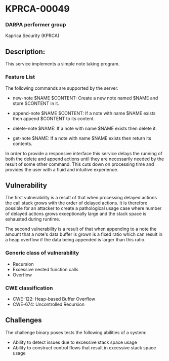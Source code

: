 # KPRCA-00049

### DARPA performer group
Kaprica Security (KPRCA)

## Description:

This service implements a simple note taking program.

### Feature List

The following commands are supported by the server.

  * new-note $NAME $CONTENT: Create a new note named $NAME and store $CONTENT in it.

  * append-note $NAME $CONTENT: If a note with name $NAME exists then append $CONTENT to its content.

  * delete-note $NAME: If a note with name $NAME exists then delete it.

  * get-note $NAME: If a note with name $NAME exists then return its contents.

In order to provide a responsive interface this service delays the running of
both the delete and append actions until they are necessarily needed by the
result of some other command. This cuts down on processing time and provides
the user with a fluid and intuitive experience.

## Vulnerability

The first vulnerability is a result of that when processing delayed actions the
call stack grows with the order of delayed actions. It is therefore possible
for an attacker to create a pathological usage case where number of delayed
actions grows exceptionally large and the stack space is exhausted during
runtime.

The second vulnerability is a result of that when appending to a note the
amount that a note's data buffer is grown is a fixed ratio which can result in
a heap overflow if the data being appended is larger than this ratio.

### Generic class of vulnerability

  * Recursion
  * Excessive nested function calls
  * Overflow

### CWE classification

  * CWE-122: Heap-based Buffer Overflow
  * CWE-674: Uncontrolled Recursion

## Challenges

The challenge binary poses tests the following abilities of a system:

  * Ability to detect issues due to excessive stack space usage
  * Ability to construct control flows that result in excessive stack space usage
